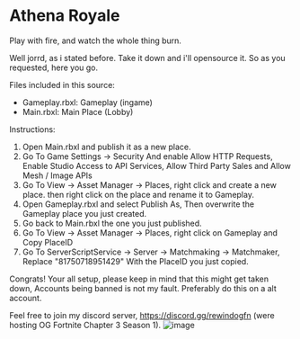 # Athena Royale
Play with fire, and watch the whole thing burn.

Well jorrd, as i stated before. Take it down and i'll opensource it. So as you requested, here you go.

Files included in this source:
- Gameplay.rbxl: Gameplay (ingame)
- Main.rbxl: Main Place (Lobby)

Instructions:
1. Open Main.rbxl and publish it as a new place.
2. Go To Game Settings -> Security And enable Allow HTTP Requests, Enable Studio Access to API Services, Allow Third Party Sales and Allow Mesh / Image APIs
3. Go To View -> Asset Manager -> Places, right click and create a new place. then right click on the place and rename it to Gameplay.
4. Open Gameplay.rbxl and select Publish As, Then overwrite the Gameplay place you just created.
5. Go back to Main.rbxl the one you just published.
6. Go To View -> Asset Manager -> Places, right click on Gameplay and Copy PlaceID
7. Go To ServerScriptService -> Server -> Matchmaking -> Matchmaker, Replace "81750718951429" With the PlaceID you just copied.

Congrats! Your all setup, please keep in mind that this might get taken down, Accounts being banned is not my fault.
Preferably do this on a alt account.

Feel free to join my discord server, https://discord.gg/rewindogfn (were hosting OG Fortnite Chapter 3 Season 1).
![image](https://github.com/user-attachments/assets/68116fde-15ff-4c9e-89a7-f4afdbfec39c)
